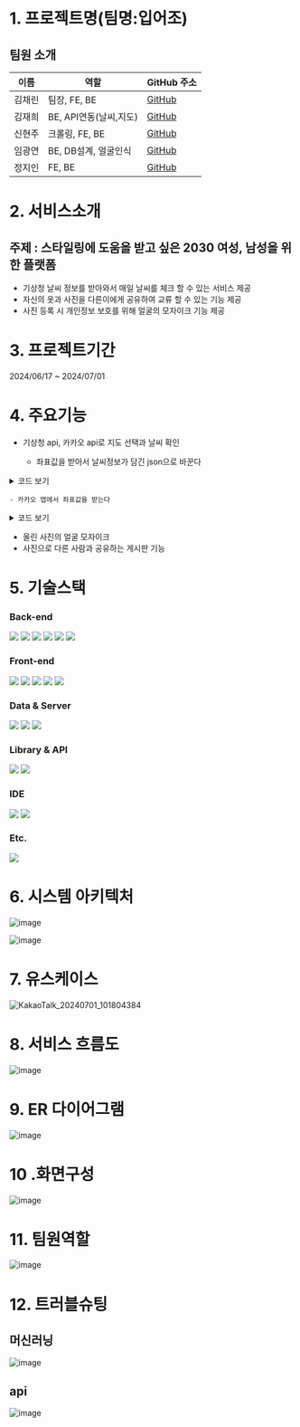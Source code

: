 # 1. 프로젝트명(팀명:입어조)
## 팀원 소개

| 이름     | 역할         | GitHub 주소                        |
|----------|--------------|-------------------------------------|
| 김채린   | 팀장, FE, BE      | [GitHub](https://github.com/kkimchaerin) |
| 김재희   | BE, API연동(날씨,지도) | [GitHub](https://github.com/kimjaehui02)     |
| 신현주   | 크롤링, FE, BE | [GitHub]([https://github.com/younghee](https://github.com/shju0317))    |
| 임광연   | BE, DB설계, 얼굴인식      | [GitHub](https://github.com/Lim-Gwnagyeon)       |
| 정지인   | FE, BE | [GitHub](https://github.com/stopin112)     |

# 2. 서비스소개
## 주제 : 스타일링에 도움을 받고 싶은 2030 여성, 남성을 위한 플랫폼

  - 기상청 날씨 정보를 받아와서 매일 날씨를 체크 할 수 있는 서비스 제공
  - 자신의 옷과 사진을 다른이에게 공유하여 교류 할 수 있는 기능 제공
  - 사진 등록 시 개인정보 보호를 위해 얼굴의 모자이크 기능 제공

# 3. 프로젝트기간

2024/06/17 ~ 2024/07/01

# 4. 주요기능

- 기상청 api, 카카오 api로 지도 선택과 날씨 확인

  - 좌표값을 받아서 날씨정보가 담긴 json으로 바꾼다

<details>
  <summary>코드 보기</summary>

  ```
  // 좌표값을 받아서 날씨정보가 담긴 json으로 바꾼다
  public String dataout(String nx, String ny) throws IOException {
      System.out.println("ApiExplorer2 : 진입");

      LocalDate today = LocalDate.now();
      DateTimeFormatter formatter = DateTimeFormatter.ofPattern("yyyyMMdd");
      String getCurrentDateFormatted = today.format(formatter);

      // 환경 변수에서 서비스 키 읽기
      String serviceKey = System.getenv("SERVICE_KEY");

      // API 요청 URL 설정
      StringBuilder urlBuilder = new StringBuilder("https://apis.data.go.kr/1360000/VilageFcstInfoService_2.0/getVilageFcst");

      // 각 파라미터 추가
      urlBuilder.append("?" + URLEncoder.encode("serviceKey", "UTF-8") + "=" + URLEncoder.encode(serviceKey, "UTF-8"));
      urlBuilder.append("&" + URLEncoder.encode("pageNo", "UTF-8") + "=" + URLEncoder.encode("1", "UTF-8"));
      urlBuilder.append("&" + URLEncoder.encode("numOfRows", "UTF-8") + "=" + URLEncoder.encode("1000", "UTF-8"));
      urlBuilder.append("&" + URLEncoder.encode("dataType", "UTF-8") + "=" + URLEncoder.encode("XML", "UTF-8"));
      urlBuilder.append("&" + URLEncoder.encode("base_date", "UTF-8") + "=" + URLEncoder.encode(getCurrentDateFormatted, "UTF-8"));
      urlBuilder.append("&" + URLEncoder.encode("base_time", "UTF-8") + "=" + URLEncoder.encode("0500", "UTF-8"));
      urlBuilder.append("&" + URLEncoder.encode("nx", "UTF-8") + "=" + URLEncoder.encode(String.valueOf(nx), "UTF-8"));
      urlBuilder.append("&" + URLEncoder.encode("ny", "UTF-8") + "=" + URLEncoder.encode(String.valueOf(ny), "UTF-8"));

      URL url = new URL(urlBuilder.toString());

      // HTTP 연결 설정
      HttpURLConnection conn = (HttpURLConnection) url.openConnection();
      conn.setRequestMethod("GET");

      BufferedReader rd;
      if (conn.getResponseCode() >= 200 && conn.getResponseCode() <= 300) {
          rd = new BufferedReader(new InputStreamReader(conn.getInputStream()));
      } else {
          rd = new BufferedReader(new InputStreamReader(conn.getErrorStream()));
      }

      // 응답 데이터 읽기
      StringBuilder sb = new StringBuilder();
      String line;
      while ((line = rd.readLine()) != null) {
          sb.append(line);
      }
      System.out.println("ApiExplorer2 : " + nx);
      System.out.println("ApiExplorer2 : " + ny);
      
      rd.close();
      conn.disconnect();

      // 사용자 홈 디렉토리 확인
      String userHome = System.getProperty("user.home");
      System.out.println("ApiExplorer2 : User home directory: " + userHome);

      // XML을 JsonNode로 변환
      ObjectMapper xmlMapper = new XmlMapper();
      JsonNode jsonNode = xmlMapper.readTree(sb.toString());

      // JsonNode를 JSON 문자열로 변환
      String jsonString = jsonNode.toString();
      System.out.println("ApiExplorer2 : Converted JSON: " + jsonString.length());

      // 콘솔에 출력 (옵션)
      System.out.println("ApiExplorer2 : jsonString : " + jsonString.length());
      return jsonString;
  }
```
</details>


    - 카카오 맵에서 좌표값을 받는다
  
  
<details>
  <summary>코드 보기</summary>

  ```
  let fetchWeatherAndSaveToDBs;
let weatherData;
let dbing = false;


document.addEventListener('DOMContentLoaded', function() {
	// 기본 카카오 api의 화면 생성 시작 -------------------------------------------
	let mapContainer = document.getElementById('map'); // 지도를 표시할 div 
	let mapOption = {
		center: new kakao.maps.LatLng(33.450701, 126.570667), // 지도의 중심좌표
		level: 3 // 지도의 확대 레벨
	};

	let map = new kakao.maps.Map(mapContainer, mapOption); // 지도를 생성합니다

	// 일반 지도와 스카이뷰로 지도 타입을 전환할 수 있는 지도타입 컨트롤을 생성합니다
	let mapTypeControl = new kakao.maps.MapTypeControl();

	// 지도 타입 컨트롤을 지도에 표시합니다
	map.addControl(mapTypeControl, kakao.maps.ControlPosition.TOPRIGHT);

	// 기본 카카오 api의 화면 생성 끝남 -------------------------------------------

	// 클릭시 카카오지오코더에서 주소값 가져오기 시작 -------------------------------------------

	// 주소-좌표 변환 객체를 생성합니다
	let geocoder = new kakao.maps.services.Geocoder();

	let marker = new kakao.maps.Marker(), // 클릭한 위치를 표시할 마커입니다
		infowindow = new kakao.maps.InfoWindow({ zindex: 1 }); // 클릭한 위치에 대한 주소를 표시할 인포윈도우입니다

	// 현재 지도 중심좌표로 주소를 검색해서 지도 좌측 상단에 표시합니다
	searchAddrFromCoords(map.getCenter(), displayCenterInfo);

	// 버튼 엘리먼트 가져오기
	let getInfoButton = document.getElementById('getInfoButton');
	let spinner = document.querySelector('.loading-spinner');

	// 초기에 버튼은 비활성화 상태로 설정
	getInfoButton.disabled = true;
	spinner.style.display = 'none'; 

	let latitude;
	let longitude;

	let addressInput = document.getElementById('addressInput');
	addressInput.addEventListener('keypress', function(e) {

		if (e.key === 'Enter') {
			e.preventDefault(); // 기본 동작 방지

			// Enter 키가 눌렸을 때 주소 검색 실행
			geocoder.addressSearch(addressInput.value, function(result, status) {
				if (status === kakao.maps.services.Status.OK) {
					let coords = new kakao.maps.LatLng(result[0].y, result[0].x);

					// 기존 마커 제거
					marker.setMap(null);
					// 마커 표시
					marker = new kakao.maps.Marker({
						map: map,
						position: coords
					});

					marker.setMap(map);

					let contents = addressInput.value;

					/*console.log(marker.getLat());*/

					latitude = marker.getPosition().getLat();
					longitude = marker.getPosition().getLng();

					contents += '<div>위도 : ' + latitude.toFixed(4) + '</div>';
					contents += '<div>경도 : ' + longitude.toFixed(4) + '</div>';

					// 인포윈도우 표시
					/*					let infowindow = new kakao.maps.InfoWindow({
											content: `<div style="width:150px;text-align:center;padding:6px 0;">${contents}</div>`
										});*/

					infowindow.setContent(contents);
					infowindow.open(map, marker);

					if (dbing == false) {
						// 버튼 활성화
						getInfoButton.disabled = false;

					}


					// 지도 중심 이동
					map.setCenter(coords);
				} else {
					alert('주소를 찾을 수 없습니다.');
				}
			});
		}
	});


	// 지도를 클릭했을 때 클릭 위치 좌표에 대한 주소정보를 표시하도록 이벤트를 등록합니다
	kakao.maps.event.addListener(map, 'click', function(mouseEvent) {
		searchDetailAddrFromCoords(mouseEvent.latLng, function(result, status) {
			if (status === kakao.maps.services.Status.OK) {
				let detailAddr = !!result[0].road_address ? '<div>도로명주소 : ' + result[0].road_address.address_name + '</div>' : '';
				detailAddr += '<div>지번 주소 : ' + result[0].address.address_name + '</div>';

				let content = '<div class="bAddr">' +
					'<span class="title">법정동 주소정보</span>' +
					detailAddr +
					'</div>';

				// 기존 마커 제거
				marker.setMap(null);

				// 마커를 클릭한 위치에 표시합니다 
				marker = new kakao.maps.Marker({
					position: mouseEvent.latLng
				});
				marker.setMap(map);

				// 인포윈도우에 클릭한 위치에 대한 법정동 상세 주소정보를 표시합니다
				latitude = mouseEvent.latLng.getLat();
				longitude = mouseEvent.latLng.getLng();

				content += '<div>위도 : ' + latitude.toFixed(4) + '</div>';
				content += '<div>경도 : ' + longitude.toFixed(4) + '</div>';
				infowindow.setContent(content);
				infowindow.open(map, marker);

				if (dbing == false) {
					// 버튼 활성화
					getInfoButton.disabled = false;

				}
			}
		});
	});

	// 중심 좌표나 확대 수준이 변경됐을 때 지도 중심 좌표에 대한 주소 정보를 표시하도록 이벤트를 등록합니다
	kakao.maps.event.addListener(map, 'idle', function() {
		searchAddrFromCoords(map.getCenter(), displayCenterInfo);
	});

	function searchAddrFromCoords(coords, callback) {
		// 좌표로 행정동 주소 정보를 요청합니다
		geocoder.coord2RegionCode(coords.getLng(), coords.getLat(), callback);
	}

	function searchDetailAddrFromCoords(coords, callback) {
		// 좌표로 법정동 상세 주소 정보를 요청합니다
		geocoder.coord2Address(coords.getLng(), coords.getLat(), callback);
	}

	// 지도 좌측상단에 지도 중심좌표에 대한 주소정보를 표출하는 함수입니다
	function displayCenterInfo(result, status) {
		if (status === kakao.maps.services.Status.OK) {
			let infoDiv = document.getElementById('centerAddr');

			for (let i = 0; i < result.length; i++) {
				// 행정동의 region_type 값은 'H' 이므로
				if (result[i].region_type === 'H') {
					infoDiv.innerHTML = result[i].address_name;

					break;
				}
			}
		}
	}
	// 클릭시 카카오지오코더에서 주소값 가져오기 끝남 -------------------------------------------

	// 중심좌표의 값 구하기 시작 -------------------------------------------

	window.getInfo = function() {
		// 지도의 현재 중심좌표를 얻어옵니다 
		let center = map.getCenter();

		// 지도의 현재 레벨을 얻어옵니다
		let level = map.getLevel();

		// 지도타입을 얻어옵니다
		let mapTypeId = map.getMapTypeId();

		// 지도의 현재 영역을 얻어옵니다 
		let bounds = map.getBounds();

		// 영역의 남서쪽 좌표를 얻어옵니다 
		let swLatLng = bounds.getSouthWest();

		// 영역의 북동쪽 좌표를 얻어옵니다 
		let neLatLng = bounds.getNorthEast();

		// 영역정보를 문자열로 얻어옵니다. ((남,서), (북,동)) 형식입니다
		let boundsStr = bounds.toString();

		let message = '지도 중심좌표는 위도 ' + center.getLat() + ', <br>';
		message += '경도 ' + center.getLng() + ' 이고 <br>';
		message += '지도 레벨은 ' + level + ' 입니다 <br> <br>';
		message += '지도 타입은 ' + mapTypeId + ' 이고 <br> ';
		message += '지도의 남서쪽 좌표는 ' + swLatLng.getLat() + ', ' + swLatLng.getLng() + ' 이고 <br>';
		message += '북동쪽 좌표는 ' + neLatLng.getLat() + ', ' + neLatLng.getLng() + ' 입니다';

		// 개발자도구를 통해 직접 message 내용을 확인해 보세요.
		// ex) console.log(message);
		console.log(message);

		// 숨겨진 폼의 입력값 설정
		document.getElementById("latitude").value = center.getLat();
		document.getElementById("longitude").value = center.getLng();

		// 폼 제출
		document.getElementById("locationForm").submit();
	}
	// 중심좌표의 값 구하기 끝남 -------------------------------------------

	// 비동기통신 시작 -------------------------------------------

	// db로 정보올리기 시작 -------------------------------------------
	fetchWeatherAndSaveToDBs = function fetchWeatherAndSaveToDB() {
		spinner.style.display = 'block'; 
		// 버튼 활성화
		dbing = true;
		getInfoButton.disabled = true;
		$.ajax({
			type: 'POST', // HTTP 요청 방식 (POST 추천)
			url: 'WeatherDataUpsertService', // 실제 서버에서 아이디 중복 확인을 처리하는 경로
			data: {
				lat: latitude,
				lon: longitude
			}, // 서버로 보낼 데이터 (아이디)
			success: function(response) {
				// 서버에서의 처리가 성공하면 이 함수가 호출됨
				// 아직 내용은 작성중임
				console.log("db 올리기 완료");
				if (response.result === 1) {
					// 성공적으로 데이터베이스에 저장된 경우
					getWeatherFromDBs(); // 추가적인 클라이언트의 처리 로직
				} else {
					
					// 실패한 경우 처리
					alert("DB 업소트가 실패했습니다.");
					// 실패 처리 로직 작성
				}
				spinner.style.display = 'none'; 
			},
			error: function(xhr, status, error) {
				spinner.style.display = 'none'; 
				// 서버에서의 처리가 실패하면 이 함수가 호출됨
				alert("AJAX 호출이 실패했습니다.");
				console.error(xhr, status, error);
			}
		});
	}
	// db로 정보올리기 끝남 -------------------------------------------

	// db로 정보받아오기 시작 -------------------------------------------

	let getWeatherFromDBs = function getWeatherFromDB() {

		$.ajax({
			type: 'POST', // HTTP 요청 방식 (POST 추천)
			url: 'WeatherDataSelectAllService', // 실제 서버에서 아이디 중복 확인을 처리하는 경로
			data: {
				lat: latitude,
				lon: longitude
			},
			success: function(response) {
				// 서버에서의 처리가 성공하면 이 함수가 호출됨
				// 아직 내용은 작성중임
				getWeatherFromDBfunctions(response)
			},
			error: function(xhr, status, error) {
				// 서버에서의 처리가 실패하면 이 함수가 호출됨
				alert("AJAX 호출이 실패했습니다.");
				console.error(xhr, status, error);
			}
		});
	}
	// db로 정보받아오기 끝남 -------------------------------------------

	// db로 받아온 날씨정보로 화면 수정 시작 -------------------------------------------

	/*		1. 날짜		- Data 1-2
			2. 시간		- Data 1-3
			3. 온도		- Title1
			4. 습도		- Title4
			5. 날씨상태	- Title1
			6. 풍속   	- 
			7. 강수확률	- Title2
			8. 강우량		- Title3
			9. 위도와 경도 - Data 1-4*/

	let getWeatherFromDBfunctions = function getWeatherFromDBfunction(response) {
		console.log(response);
		weatherData = response;

		console.log(weatherData.length);



		// 현재 날짜와 시간을 문자열로 가져오기
		const currentDateTimeString = getCurrentDateTime();
		const nearestData = findNearestData(weatherData, currentDateTimeString);

		console.log(nearestData);

		if (nearestData) {
			updateTable(nearestData);
		}

		for (let i = 1; i < weatherData.length; i++) {
			addtable(weatherData[i]);
		}

		dbing = false;
		// 버튼 활성화
		getInfoButton.disabled = false;

		console.log(weatherDatas);
		console.log(days);

		prepareChartDatas(response); // 데이터 가공
		setupCharts();

	}

	let updateTable = function updateTable(weatherData) {
		// 테이블 요소 가져오기
		const table = document.getElementById('daily');

		// 온도
		table.rows[0].cells[0].textContent = `온도: ${weatherData.temperature}°C`;
		// 강수확률
		table.rows[0].cells[1].textContent = `강수확률: ${weatherData.rainy_prob}%`;
		// 강우량
		table.rows[0].cells[2].textContent = `강우량: ${weatherData.precipitation}`;
		// 날씨상태
		table.rows[0].cells[3].textContent = `날씨상태: ${weatherData.weatherInfo}`;

		// 날짜
		const month = weatherData.fcstDate.month < 10 ? '0' + weatherData.fcstDate.month : weatherData.fcstDate.month;
		const day = weatherData.fcstDate.day < 10 ? '0' + weatherData.fcstDate.day : weatherData.fcstDate.day;
		const dateString = `${weatherData.fcstDate.year}-${month}-${day}`;
		document.getElementById('date-cell').textContent = dateString;

		// 시간
		document.getElementById('time-cell').textContent = weatherData.fcstTime;

		// 위도와 경도
		document.getElementById('lat-lon-cell').textContent = `위도: ${weatherData.lat}, 경도: ${weatherData.lon}`;
	}

	let addtable = function addColumn(weatherData) {
		// 테이블 요소 가져오기
		const table = document.getElementById('dynamicTable');

		// thead 행에 셀 추가
		const thead = table.querySelector('thead');
		const headerRow = thead.rows[0];
		const newHeaderCell = document.createElement('th');
		newHeaderCell.textContent = `${weatherData.fcstDate.day}일 ${weatherData.fcstTime}`;
		/*days += `${weatherData.fcstDate.day}일 ${weatherData.fcstTime}`;*/
		headerRow.appendChild(newHeaderCell);

		// tbody 행에 셀 추가
		let index = 0; // 인덱스 변수 초기화
		const tbody = table.querySelector('tbody');
		for (let row of tbody.rows) {
			const newCell = document.createElement('td');

			let contentdata;

			if (index === 0) {
				contentdata = `${weatherData.temperature}`;
				/*weatherDatas += `${weatherData.temperature}`;*/
			} else if (index === 1) {
				contentdata = `${weatherData.rainy_prob}`;
			} else if (index === 2) {
				contentdata = `${weatherData.precipitation}`;
			} else if (index === 3) {
				contentdata = `${weatherData.wind}`;
			} else if (index === 4) {
				contentdata = `${weatherData.humidity}%`;
			}


			newCell.textContent = contentdata;
			row.appendChild(newCell);
			index++;
		}
	}

	// db로 받아온 날씨정보로 화면 수정 끝남 -------------------------------------------

	// 최근의 날씨 찾기 코드 시작  -------------------------------------------

	// 현재 시간을 계산하는 함수
	function getCurrentDateTime() {
		const now = new Date();
		const year = now.getFullYear();
		const month = String(now.getMonth() + 1).padStart(2, '0'); // 월은 0부터 시작하므로 +1 필요, 2자리 숫자로 변환
		const date = String(now.getDate()).padStart(2, '0'); // 날짜는 2자리 숫자로 변환
		const hours = String(now.getHours()).padStart(2, '0'); // 시간은 2자리 숫자로 변환
		const minutes = String(now.getMinutes()).padStart(2, '0'); // 분은 2자리 숫자로 변환
		const seconds = String(now.getSeconds()).padStart(2, '0'); // 초는 2자리 숫자로 변환
		return `${year}-${month}-${date} ${hours}:${minutes}:${seconds}`;
	}



	function convertTo24Hour(time) {
		const [timePart, period] = time.split(' ');
		let [hour, minute, second] = timePart.split(':').map(Number);

		if (period === '오전' && hour === 12) {
			hour = 0;
		} else if (period === '오후' && hour !== 12) {
			hour += 12;
		}

		return `${hour.toString().padStart(2, '0')}:${minute.toString().padStart(2, '0')}:${second.toString().padStart(2, '0')}`;
	}

	function findNearestData(dataArray, currentDateTime) {
		let nearestData = null;
		let minDifference = Infinity;
		console.log("dataArray : " + dataArray);

		for (let data of dataArray) {
			console.log("읽기");
			// 데이터의 날짜와 시간을 하나의 문자열로 합치기

			const month = data.fcstDate.month < 10 ? '0' + data.fcstDate.month : data.fcstDate.month;
			const day = data.fcstDate.day < 10 ? '0' + data.fcstDate.day : data.fcstDate.day;

			// fcstTime을 24시간 형식으로 변환
			const fcstTime24Hour = convertTo24Hour(data.fcstTime);
			const dataDateTime = `${data.fcstDate.year}-${month}-${day}T${fcstTime24Hour}`;

			console.log("data : " + data);
			console.log("fcstDate : " + data.fcstDate);
			console.log("fcstTime : " + data.fcstTime);
			console.log("fcstTime24Hour : " + fcstTime24Hour);
			console.log("dataDateTime : " + dataDateTime);
			console.log("Date(dataDateTime).getTime() : " + new Date(dataDateTime).getTime());

			const currentDateTimeISO = currentDateTime.replace(' ', 'T');
			// 데이터의 날짜와 현재 시간의 차이 계산
			const dateTimeDifference = Math.abs(new Date(dataDateTime).getTime() - new Date(currentDateTimeISO).getTime());

			console.log("currentDateTime : " + currentDateTime);
			console.log("currentDateTimeISO : " + currentDateTimeISO);
			console.log("Date(currentDateTimeISO).getTime() : " + new Date(currentDateTimeISO).getTime());
			console.log("값입니다" + dateTimeDifference);

			// 가장 작은 차이를 가진 데이터 찾기
			if (dateTimeDifference < minDifference) {
				minDifference = dateTimeDifference;
				nearestData = data;
				console.log("데이터를 최신화함");
			}
		}

		return nearestData;
	}

	// 가장 가까운 데이터 찾기


	// 최근의 날씨 찾기 코드 끝남  -------------------------------------------

	// 온도로 그래프 그리가 시작  -------------------------------------------

	// 기본 날씨 데이터 예시
	let weatherDatas = []; // 온도 데이터 배열
	let days = []; // 날짜 데이터 배열

	let prepareChartDatas = function prepareChartData(weatherData) {
		// 날짜와 온도 데이터 초기화
		weatherDatas = [];
		days = [];

		// 날씨 데이터를 Chart.js가 인식할 수 있는 형태로 변환
		for (let data of weatherData) {
			// 예시: data에서 날짜와 온도 정보 추출
			const date = `${data.fcstDate.year}-${data.fcstDate.month}-${data.fcstDate.day}`;
			const temperature = data.temperature;

			// 날짜와 온도를 데이터 배열에 추가
			days.push(date);
			weatherDatas.push(temperature);
		}
	}

	// Chart.js 그래프 설정
	let setupCharts = function setupChart() {
		const canvas = document.getElementById('weatherGraph');
		const ctx = canvas.getContext('2d');

		const myChart = new Chart(ctx, {
			type: 'line',
			data: {
				labels: days, // X 축 레이블
				datasets: [{
					label: '온도', // 데이터셋 레이블
					data: weatherDatas, // Y 축 데이터
					backgroundColor: 'rgba(54, 162, 235, 0.2)', // 배경색
					borderColor: 'rgba(54, 162, 235, 1)', // 선 색
					borderWidth: 2, // 선 굵기
					pointBackgroundColor: 'rgba(54, 162, 235, 1)', // 데이터 포인트 색상
					pointBorderColor: 'rgba(54, 162, 235, 1)', // 데이터 포인트 테두리 색상
					pointRadius: 5, // 데이터 포인트 반지름
					pointHoverRadius: 7 // 마우스 호버 시 데이터 포인트 반지름
				}]
			},
			options: {
				responsive: true,
				maintainAspectRatio: false, // Canvas의 가로 세로 비율을 유지하지 않음
				scales: {
					y: {
						beginAtZero: false // Y 축 시작 값 설정
					}
				},
				plugins: {
					tooltip: {
						callbacks: {
							label: function(context) {
								return `Temperature: ${context.raw.toFixed(1)}°C`; // 소수점 첫째 자리까지 수치 표시
							}
						}
					}
				}
			}
		});
	}


	// 온도로 그래프 그리가 끝남  -------------------------------------------



	// 비동기통신 끝남 -------------------------------------------
});



```
</details>
  

- 올린 사진의 얼굴 모자이크
- 사진으로 다른 사람과 공유하는 게시판 기능

# 5. 기술스택

### Back-end
<p>
  <img src="https://img.shields.io/badge/Java-007396?style=for-the-badge&logo=java&logoColor=white" />
  <img src="https://img.shields.io/badge/Python-3776AB?style=for-the-badge&logo=python&logoColor=white" />
  <img src="https://img.shields.io/badge/JavaScript-F7DF1E?style=for-the-badge&logo=javascript&logoColor=black" />
  <img src="https://img.shields.io/badge/MyBatis-DC382D?style=for-the-badge&logo=MyBatis&logoColor=white" />
  <img src="https://img.shields.io/badge/JSP-007396?style=for-the-badge&logo=java&logoColor=white" />
  <img src="https://img.shields.io/badge/Servlet-4E9A06?style=for-the-badge&logo=java&logoColor=white" />
</p>

### Front-end
<p>
  <img src="https://img.shields.io/badge/HTML5-E34F26?style=for-the-badge&logo=html5&logoColor=white" />
  <img src="https://img.shields.io/badge/CSS3-1572B6?style=for-the-badge&logo=css3&logoColor=white" />
  <img src="https://img.shields.io/badge/JavaScript-F7DF1E?style=for-the-badge&logo=javascript&logoColor=black" />
  <img src="https://img.shields.io/badge/JSP-007396?style=for-the-badge&logo=java&logoColor=white" />
  <img src="https://img.shields.io/badge/AJAX-4E9A06?style=for-the-badge&logo=javascript&logoColor=white" />
</p>

### Data & Server
<p>
  <img src="https://img.shields.io/badge/MySQL-4479A1?style=for-the-badge&logo=mysql&logoColor=white" />
  <img src="https://img.shields.io/badge/Apache Tomcat-333333?style=for-the-badge&logo=apache-tomcat&logoColor=white" />
  <img src="https://img.shields.io/badge/Flask-000000?style=for-the-badge&logo=flask&logoColor=white" />
</p>

### Library & API
<p>
  <img src="https://img.shields.io/badge/Lombok-BC02AF?style=for-the-badge&logo=lombok&logoColor=white" />
  <img src="https://img.shields.io/badge/jQuery-0769AD?style=for-the-badge&logo=jquery&logoColor=white" />
</p>

### IDE
<p>
  <img src="https://img.shields.io/badge/Eclipse-2C2255?style=for-the-badge&logo=eclipse&logoColor=white" />
  <img src="https://img.shields.io/badge/Jupyter-F37626?style=for-the-badge&logo=jupyter&logoColor=white" />
</p>

### Etc.
<p>
  <img src="https://img.shields.io/badge/GitHub-181717?style=for-the-badge&logo=github&logoColor=white" />
</p>



# 6. 시스템 아키텍처

![image](https://github.com/kkimchaerin/ibeojo/assets/37505511/eb7ca310-5d49-4753-9041-5450da757c5d)

![image](https://github.com/kkimchaerin/ibeojo/assets/37505511/b114a320-6179-4387-b862-7c2f1657280a)

# 7. 유스케이스

![KakaoTalk_20240701_101804384](https://github.com/kkimchaerin/ibeojo/assets/37505511/2b081779-6038-4689-8a40-bac776fa9674)

# 8. 서비스 흐름도
![image](https://github.com/kkimchaerin/ibeojo/assets/37505511/87847425-1d24-4d0a-9838-9bc22eddc390)

# 9. ER 다이어그램
![image](https://github.com/kkimchaerin/ibeojo/assets/37505511/63e36f44-d14c-46cf-bf65-1581e08ffd2b)

# 10 .화면구성
![image](https://github.com/kkimchaerin/ibeojo/assets/37505511/8a713d86-b24f-4cba-8811-d36fbd269e14)

# 11. 팀원역할
![image](https://github.com/kkimchaerin/ibeojo/assets/37505511/d4bfd15f-57d4-4357-9569-e77e2fc16ee5)

# 12. 트러블슈팅

## 머신러닝
![image](https://github.com/kkimchaerin/ibeojo/assets/37505511/59b494f2-8755-4f31-9422-0003b7ecb45a)

## api
![image](https://github.com/kkimchaerin/ibeojo/assets/37505511/11caeda2-66cb-4141-9dfe-505da7912d6a)





